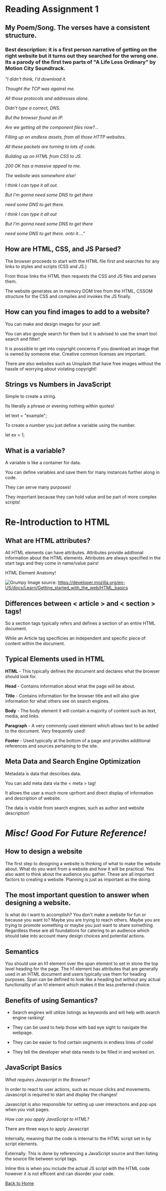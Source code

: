 # Reading Assignment 1 

## My Poem/Song. The verses have a consistent structure.

### Best description: it is a first person narrative of getting on the right website but it turns out they searched for the wrong one. Its a parody of the first two parts of "A Life Less Ordinary" by Motion City Soundtrack. 


*"I didn't think, I'd download it.*


*Thought the TCP was against me.*


*All those protocols and addresses alone.*


*Didn't type a correct, DNS.*


*But the browser found an IP.*


*Are we getting all the component files now?...*

*Filling up on endless assets, from all those HTTP websites.*


*All these packets are turning to lots of code.*

*Building up on HTML from CSS to JS.*

*200 OK has a massive appeal to me.*

*The website was somewhere else!*

*I think I can type it all out.*

*But I'm gonna need some DNS to get there*

*need some DNS to get there.*


*I think I can type it all out*

*But I'm gonna need some DNS to get there*

*need some DNS to get there. onto it...."*

## How are HTML, CSS, and JS Parsed?

The browser proceeds to start with the HTML file first and searches for any links to styles and scripts (CSS and JS.)

From those links the HTML then requests the CSS and JS files and parses them.

The website generates an in memory DOM tree from the HTML, CSSOM structure for the CSS and compiles and invokes the JS finally.

## How can you find images to add to a website?

You can make and design images for your self.

You can also google search for them but it is advised to use the smart tool search and filter! 

It is posssible to get into copyright concerns if you download an image that is owned by someone else. Creative common licenses are important.

There are also websites such as Unsplash that have free images without the hassle of worrying about violating copyright!

## Strings vs Numbers in JavaScript

Simple to create a string.

Its literally a phrase or evening nothing within quotes!

let text = "example";

To create a number you just define a variable using the number.

let ex = 1;

## What is a variable?

A variable is like a container for data. 

You can define variables and save them for many instances further along in code. 

They can serve many purposes!

They important because they can hold value and be part of more complex scripts!

# Re-Introduction to HTML
## What are HTML attributes?

All HTML elements can have attributes. Attributes provide addtional information about the HTML elements. Attributes are always specified in the start tags and they come in name/value pairs!

HTML Element Anatomy!

![Grumpy](https://developer.mozilla.org/en-US/docs/Learn/Getting_started_with_the_web/HTML_basics/grumpy-cat-small.png)
Image source: https://developer.mozilla.org/en-US/docs/Learn/Getting_started_with_the_web/HTML_basics

## Differences between < article > and < section > tags!

So a section tags typically refers and defines a section of an entire HTML document.

While an Article tag specificies an independent and specific piece of content within the document. 

## Typical Elements used in HTML

**HTML** - This typically defines the document and declares what the browser should look for.

**Head** - Contains information about what the page will be about. 

**Title** - Contains information for the browser title and will also give information for what others see on search engines.

**Body** - The body element it will contain a majority of content such as text, media, and links.

**Paragraph** - A very commonly used element which allows text to be added to the document. Very frequently used!

**Footer** - Used typically at the bottom of a page and provides additional references and sources pertaining to the site. 

## Meta Data and Search Engine Optimization

Metadata is data that describes data.

You can add meta data via the < meta > tag!

It allows the user a much more uprfront and direct display of information and description of website.

The data is visible from search engines, such as author and website description!

# *Misc! Good For Future Reference!*

## How to design a website

The first step to designing a website is thinking of what to make the website about. What do you want from a website and how it will be practical. You also want to think about the audience you gather. These are all important factors to creating a website. Planning is just as important as the doing.

## The most important question to answer when designing a website.

Is what do I want to accomplish? You don't make a website for fun or because you want to? Maybe you are trying to reach others. Maybe you are trying to promote something or maybe you just want to share something. Regardless these are all foundations for catering to an audience which should take into account many design choices and potential actions.

## Semantics

You should use an h1 element over the span element to set in stone the top level heading for the page. The h1 element has attributes that are generally used in an HTML document and users typically use them for heading purposes. Span can be defined to look like a heading but without any actual functionality of an h1 element which makes it the less preferred choice.

## Benefits of using Semantics?

- Search engines will utilize listings as keywords and will help with search engine ranking!

- They can be used to help those with bad eye sight to navigate the webpage.

- They can be easier to find certain segments in endless lines of code!

- They tell the developer what data needs to be filled in and worked on.

## JavaScript Basics

*What requires Javascript in the Browser?*

In order to react to user actions, such as mouse clicks and movements. Javascript is required to start and display the changes!

Javascript is also responsible for setting up user interactions and pop ups when you visit pages.

*How can you apply JavaScript to HTML?*

There are three ways to apply Javascript

Internally, meaning that the code is internal to the HTML script set in by script elements.

Externally. This is done by referencing a JavaScript source and then listing the source file between script tags.

Inline this is when you include the actual JS script with the HTML code however it is not efficent and can disorder your code. 

[Back to Home](https://zusolaris.github.io/reading-notes/)